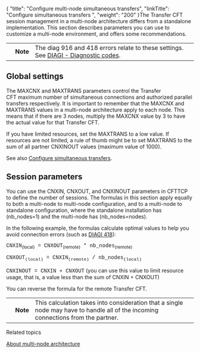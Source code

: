 {
    "title": "Configure multi-node simultaneous transfers",
    "linkTitle": "Configure simultaneous transfers ",
    "weight": "200"
}The Transfer CFT session management in a multi-node architecture differs from a standalone implementation. This section describes parameters you can use to customize a multi-node environment, and offers some recommendations.

<table>
   <tbody>
      <tr>
         <td>         </td>
         <td><span><strong>Note</strong></span>         </td>
         <td>The diag 916 and 418 errors relate to these settings. See <a href="../../troubleshoot_intro/messages_and_error_codes_start_here/diagi_diagnostic_codes" class="MCXref xref">DIAGI - Diagnostic
codes</a>.         </td>
      </tr>
   </tbody>
</table>

## Global settings

The MAXCNX and MAXTRANS parameters control the Transfer CFT maximum number of simultaneous connections and authorized parallel transfers respectively. It is important to remember that the MAXCNX and MAXTRANS values in a multi-node architecture apply to each node. This means that if there are 3 nodes, multiply the MAXCNX value by 3 to have the actual value for that Transfer CFT.

If you have limited resources, set the MAXTRANS to a low value. If resources are not limited, a rule of thumb might be to set MAXTRANS to the sum of all partner CNXINOUT values (maximum value of 1000).

See also <a href="../../concepts/about_parallel_transfers" class="MCXref xref">Configure simultaneous transfers</a>.

## Session parameters

You can use the CNXIN, CNXOUT, and CNXINOUT parameters in CFTTCP to define the number of sessions. The formulas in this section apply equally to both a multi-node to multi-node configuration, and to a multi-node to standalone configuration, where the standalone installation has (<span class="code">nb\_nodes=1</span>) and the multi-node has (<span class="code">nb\_nodes=nodes</span>).

In the following example, the formulas calculate optimal values to help you avoid connection errors (such as [DIAGI 418](../../troubleshoot_intro/messages_and_error_codes_start_here/diagi_diagnostic_codes)):

<span style="font-family: 'Courier New';">CNXIN</span><sub>(local)</sub><span style="font-family: 'Courier New';"> = CNXOUT</span><sub>(remote)</sub><span style="font-family: 'Courier New';"> \* nb\_nodes</span><sub>(remote)</sub>

<span style="font-family: 'Courier New';">CNXOUT<sub>(local)</sub> = CNXIN<sub>(remote)</sub> / nb\_nodes<sub>(local)</sub></span>

<span style="font-family: 'Courier New';">CNXINOUT = CNXIN + CNXOUT</span> (you can use this value to limit resource usage, that is, a value less than the sum of CNXIN + CNXOUT)

You can reverse the formula for the remote Transfer CFT.

<table>
   <tbody>
      <tr>
         <td>         </td>
         <td><span><strong>Note</strong></span>         </td>
         <td>This calculation takes into consideration that a single node may have to handle all of the incoming connections from the partner.         </td>
      </tr>
   </tbody>
</table>

Related topics

[About multi-node architecture](../)
